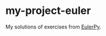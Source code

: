 my-project-euler
================

My solutions of exercises from [EulerPy].

[EulerPy]: https://projecteuler.net/
